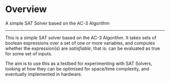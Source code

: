 
# Overview

A simple SAT Solver based on the AC-3 Algorithm

---

This is a simple SAT solver based on the AC-3 Algorithm. It takes sets of
boolean expressions over a set of one or more variables, and computes whether
the expression(s) are *satisfiable*, that is: can be evaluated as true for
some set of inputs.

The aim is to use this as a testbed for experimenting with SAT Solvers,
looking at how they can be optimised for space/time complexity, and eventually
implemented in hardware.
